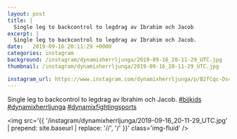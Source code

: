 ```yaml
---
layout: post
title: |
  Single leg to backcontrol to legdrag av Ibrahim och Jacob
excerpt: |
  Single leg to backcontrol to legdrag av Ibrahim och Jacob.   
date:   2019-09-16 20:11:29 +0000
categories: instagram
background: /instagram/dynamixherrljunga/2019-09-16_20-11-29_UTC.jpg
thumbnail: /instagram/dynamixherrljunga/2019-09-16_20-11-29_UTC.jpg

instagram_url: https://www.instagram.com/dynamixherrljunga/p/B2fCqc-Ds45
---
```

Single leg to backcontrol to legdrag av Ibrahim och Jacob. [#bjjkids](https://www.instagram.com/explore/tags/bjjkids/) [#dynamixherrljunga](https://www.instagram.com/explore/tags/dynamixherrljunga/) [#dynamixfightingsports](https://www.instagram.com/explore/tags/dynamixfightingsports/)



<img src='{{ '/instagram/dynamixherrljunga/2019-09-16_20-11-29_UTC.jpg' | prepend: site.baseurl | replace: '//', '/' }}' class='img-fluid' />
